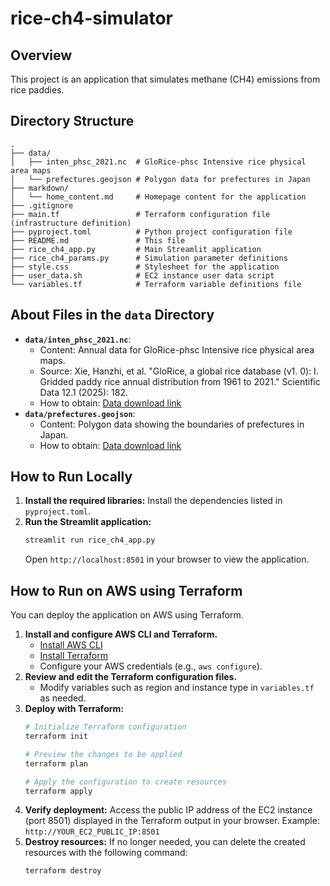 # rice-ch4-simulator

## Overview

This project is an application that simulates methane (CH4) emissions from rice paddies.

## Directory Structure

```
.
├── data/
│   ├── inten_phsc_2021.nc  # GloRice-phsc Intensive rice physical area maps
│   └── prefectures.geojson # Polygon data for prefectures in Japan
├── markdown/
│   └── home_content.md     # Homepage content for the application
├── .gitignore
├── main.tf                 # Terraform configuration file (infrastructure definition)
├── pyproject.toml          # Python project configuration file
├── README.md               # This file
├── rice_ch4_app.py         # Main Streamlit application
├── rice_ch4_params.py      # Simulation parameter definitions
├── style.css               # Stylesheet for the application
├── user_data.sh            # EC2 instance user data script
└── variables.tf            # Terraform variable definitions file
```

## About Files in the `data` Directory

- **`data/inten_phsc_2021.nc`**:
    - Content: Annual data for GloRice-phsc Intensive rice physical area maps.
    - Source: Xie, Hanzhi, et al. "GloRice, a global rice database (v1. 0): I. Gridded paddy rice annual distribution from 1961 to 2021." Scientific Data 12.1 (2025): 182.
    - How to obtain: [Data download link](https://figshare.com/articles/dataset/GloRice_I_Gridded_5-arcmin_paddy_rice_annual_distribution_maps_for_the_years_1961_to_2021/27965832/2)
- **`data/prefectures.geojson`**:
    - Content: Polygon data showing the boundaries of prefectures in Japan.
    - How to obtain: [Data download link](https://japonyol.net/editor/article/47-prefectures-geojson.html)

## How to Run Locally
1.  **Install the required libraries:**
    Install the dependencies listed in `pyproject.toml`.
2.  **Run the Streamlit application:**
    ```bash
    streamlit run rice_ch4_app.py
    ```
    Open `http://localhost:8501` in your browser to view the application.

## How to Run on AWS using Terraform

You can deploy the application on AWS using Terraform.

1.  **Install and configure AWS CLI and Terraform.**
    - [Install AWS CLI](https://docs.aws.amazon.com/cli/latest/userguide/cli-chap-install.html)
    - [Install Terraform](https://learn.hashicorp.com/tutorials/terraform/install-cli)
    - Configure your AWS credentials (e.g., `aws configure`).
2.  **Review and edit the Terraform configuration files.**
    - Modify variables such as region and instance type in `variables.tf` as needed.
3.  **Deploy with Terraform:**
    ```bash
    # Initialize Terraform configuration
    terraform init

    # Preview the changes to be applied
    terraform plan

    # Apply the configuration to create resources
    terraform apply
    ```
6.  **Verify deployment:**
    Access the public IP address of the EC2 instance (port 8501) displayed in the Terraform output in your browser.
    Example: `http://YOUR_EC2_PUBLIC_IP:8501`
7.  **Destroy resources:**
    If no longer needed, you can delete the created resources with the following command:
    ```bash
    terraform destroy
